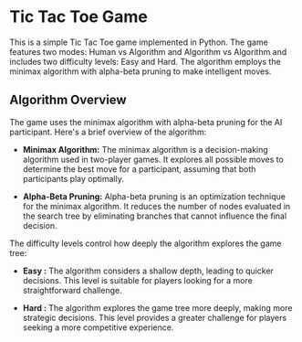 # Tic Tac Toe Game

This is a simple Tic Tac Toe game implemented in Python. The game features two modes: Human vs Algorithm and Algorithm vs Algorithm and includes two difficulty levels: Easy and Hard. The algorithm employs the minimax algorithm with alpha-beta pruning to make intelligent moves.

## Algorithm Overview

The game uses the minimax algorithm with alpha-beta pruning for the AI participant. Here's a brief overview of the algorithm:

- **Minimax Algorithm:** The minimax algorithm is a decision-making algorithm used in two-player games. It explores all possible moves to determine the best move for a participant, assuming that both participants play optimally.

- **Alpha-Beta Pruning:** Alpha-beta pruning is an optimization technique for the minimax algorithm. It reduces the number of nodes evaluated in the search tree by eliminating branches that cannot influence the final decision.
  
The difficulty levels control how deeply the algorithm explores the game tree:

- **Easy :** The algorithm considers a shallow depth, leading to quicker decisions. This level is suitable for players looking for a more straightforward challenge.

- **Hard :** The algorithm explores the game tree more deeply, making more strategic decisions. This level provides a greater challenge for players seeking a more competitive experience.
